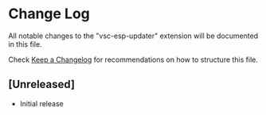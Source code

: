 # Change Log

All notable changes to the "vsc-esp-updater" extension will be documented in this file.

Check [Keep a Changelog](http://keepachangelog.com/) for recommendations on how to structure this file.

## [Unreleased]

- Initial release